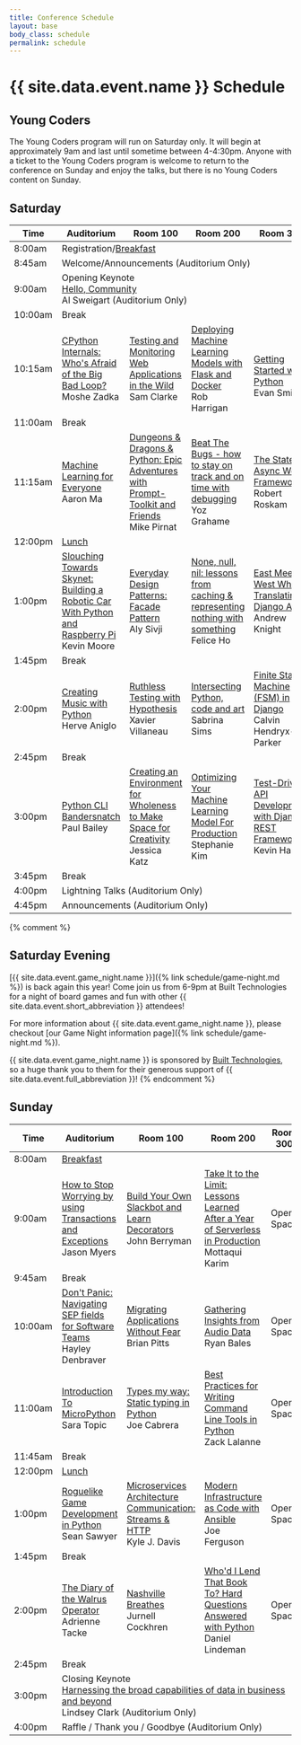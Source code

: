 ```yaml
---
title: Conference Schedule
layout: base
body_class: schedule
permalink: schedule
---
```


# {{ site.data.event.name }} Schedule

## Young Coders

The Young Coders program will run on Saturday only. It will begin at approximately 9am and last until sometime between 4-4:30pm.
Anyone with a ticket to the Young Coders program is welcome to return to the conference on Sunday and enjoy the talks, but there is no Young Coders content on Sunday.

## Saturday

<table>
<colgroup>
  <col width="8%">
  <col width="23%">
  <col width="23%">
  <col width="23%">
  <col width="23%">
</colgroup>
<thead>
  <tr>
    <th>Time</th>
    <th>Auditorium</th>
    <th>Room 100</th>
    <th>Room 200</th>
    <th>Room 300</th>
  </tr>
</thead>
<tbody>
  <tr class="schedule-8am">
    <td class="time">8:00am</td>
    <td class="all-rooms breakfast" colspan="4">Registration/<a href="/menu#breakfast">Breakfast</a></td>
  </tr>
  <tr class="schedule-845am">
    <td class="time">8:45am</td>
    <td class="aud announcements" colspan="4">
      Welcome/Announcements
      <span class="room-info">(Auditorium Only)</span>
    </td>
  </tr>
  <tr class="schedule-9am">
    <td class="time">9:00am</td>
    <td class="aud keynote" colspan="4">
      <span class="title">Opening Keynote</span> <br/>
      <a href="talks/hello-community">Hello, Community</a> <br>
      Al Sweigart
      <span class="room-info">(Auditorium Only)</span>
    </td>
  </tr>
  <tr class="schedule-10am">
    <td class="time">10:00am</td>
    <td class="break" colspan="4">Break</td>
  </tr>
  <tr class="schedule-1015am">
    <td class="time">10:15am</td>
    <td class="aud">
      <a href="talks/cpython-internals-whos-afraid-of-the-big-bad-loop">CPython Internals: Who's Afraid of the Big Bad Loop?</a> <br>
      Moshe Zadka
    </td>
    <td class="room-100">
      <a href="talks/testing-and-monitoring-web-applications-in-the-wild">Testing and Monitoring Web Applications in the Wild</a> <br>
      Sam Clarke
    </td>
    <td class="room-200">
      <a href="talks/deploying-machine-learning-models-with-flask-and-docker">Deploying Machine Learning Models with Flask and Docker</a> <br>
      Rob Harrigan
    </td>
    <td class="room-300" rowspan="2">
      <a href="talks/getting-started-with-python">Getting Started with Python</a> <br/>
      Evan Smith
    </td>
  </tr>
  <tr class="schedule-11am">
    <td class="time">11:00am</td>
    <td class="break" colspan="3">Break</td>
  </tr>
  <tr class="schedule-1115am">
    <td class="time">11:15am</td>
    <td class="aud">
      <a href="talks/machine-learning-for-everyone">Machine Learning for Everyone</a> <br>
      Aaron Ma
    </td>
    <td class="room-100">
      <a href="talks/dungeons-dragons-python-epic-adventures-with-prompttoolkit-and-friends">Dungeons & Dragons & Python: Epic Adventures with Prompt-Toolkit and Friends</a> <br>
      Mike Pirnat
    </td>
    <td class="room-200">
      <a href="talks/beat-the-bugs-how-to-stay-on-track-and-on-time-with-debugging">Beat The Bugs - how to stay on track and on time with debugging</a> <br>
      Yoz Grahame
    </td>
    <td class="room-300">
      <a href="talks/the-state-of-async-web-frameworks">The State of Async Web Frameworks</a> <br/>
      Robert Roskam
    </td>
  </tr>
  <tr class="schedule-12pm">
    <td class="time">12:00pm</td>
    <td class="all-rooms lunch" colspan="4"><a href="/menu#lunch">Lunch</a></td>
  </tr>
  <tr class="schedule-1pm">
    <td class="time">1:00pm</td>
    <td class="aud">
      <a href="talks/slouching-towards-skynet-building-a-robotic-car-with-python-and-raspberry-pi">Slouching Towards Skynet: Building a Robotic Car With Python and Raspberry Pi</a> <br>
      Kevin Moore
    </td>
    <td class="room-100">
      <a href="talks/everyday-design-patterns-facade-pattern">Everyday Design Patterns: Facade Pattern</a> <br>
      Aly Sivji
    </td>
    <td class="room-200">
      <a href="talks/none-null-nil-lessons-from-caching-representing-nothing-with-something">None, null, nil: lessons from caching & representing nothing with something</a> <br>
      Felice Ho
    </td>
    <td class="room-300">
      <a href="talks/east-meets-west-when-translating-django-apps">East Meets West When Translating Django Apps</a> <br/>
      Andrew Knight
    </td>
  </tr>
  <tr class="schedule-145pm">
    <td class="time">1:45pm</td>
    <td class="break" colspan="4">Break</td>
  </tr>
  <tr class="schedule-2pm">
    <td class="time">2:00pm</td>
    <td class="aud">
      <a href="talks/creating-music-with-python">Creating Music with Python</a> <br>
      Herve Aniglo
    </td>
    <td class="room-100">
      <a href="talks/ruthless-testing-with-hypothesis">Ruthless Testing with Hypothesis</a> <br>
      Xavier Villaneau 
    </td>
    <td class="room-200">
      <a href="talks/intersecting-python-code-and-art">Intersecting Python, code and art</a> <br>
      Sabrina Sims
    </td>
    <td class="room-300">
      <a href="talks/finite-state-machine-fsm-in-django">Finite State Machine (FSM) in Django</a> <br/>
      Calvin Hendryx-Parker
    </td>
  </tr>
  <tr class="schedule-245pm">
    <td class="time">2:45pm</td>
    <td class="break" colspan="4">Break</td>
  </tr>
  <tr class="schedule-3pm">
    <td class="time">3:00pm</td>
    <td class="aud">
          <a href="talks/python-cli-bandersnatch">Python CLI Bandersnatch</a> <br>
          Paul Bailey
        </td>
    <td class="room-100">
      <a href="talks/creating-an-environment-for-wholeness-to-make-space-for-creativity">Creating an Environment for Wholeness to Make Space for Creativity</a> <br>
      Jessica Katz
    </td>
    <td class="room-200">
      <a href="talks/optimizing-your-machine-learning-model-for-production">Optimizing Your Machine Learning Model For Production</a> <br>
      Stephanie Kim
    </td>
    <td class="room-300">
      <a href="talks/testdriven-api-development-with-django-rest-framework">Test-Driven API Development with Django REST Framework</a> <br/>
      Kevin Harvey
    </td>
  </tr>
  <tr class="schedule-345pm">
    <td class="time">3:45pm</td>
    <td class="break" colspan="4">Break</td>
  </tr>
  <tr class="schedule-4pm">
    <td class="time">4:00pm</td>
    <td class="aud lightning-talks" colspan="4">
      Lightning Talks
      <span class="room-info">(Auditorium Only)</span>
    </td>
  </tr>
  <tr class="schedule-445pm">
    <td class="time">4:45pm</td>
    <td class="aud announcements" colspan="4">
      Announcements
      <span class="room-info">(Auditorium Only)</span>
    </td>
  </tr>
</tbody>
</table>

{% comment %}
## Saturday Evening

[{{ site.data.event.game_night.name }}]({% link schedule/game-night.md %}) is back again this year!
Come join us from 6-9pm at Built Technologies for a night of board games and fun with other {{ site.data.event.short_abbreviation }} attendees!

For more information about {{ site.data.event.game_night.name }}, please checkout [our Game Night information page]({% link schedule/game-night.md %}).

{{ site.data.event.game_night.name }} is sponsored by [Built Technologies](https://www.getbuilt.com/), so a huge thank you to them for their generous support of {{ site.data.event.full_abbreviation }}! 
{% endcomment %}

## Sunday


<table>
<colgroup>
  <col width="8%">
  <col width="23%">
  <col width="23%">
  <col width="23%">
  <col width="23%">
</colgroup>
<thead>
  <tr>
    <th>Time</th>
    <th>Auditorium</th>
    <th>Room 100</th>
    <th>Room 200</th>
    <th>Room 300</th>
  </tr>
</thead>
<tbody>
  <tr class="schedule-8am">
    <td class="time">8:00am</td>
    <td class="all-rooms breakfast" colspan="4"><a href="/menu#breakfast-1">Breakfast</a></td>
  </tr>
  <tr class="schedule-9am">
    <td class="time">9:00am</td>
    <td class="aud">
      <a href="talks/how-to-stop-worrying-by-using-transactions-and-exceptions">How to Stop Worrying by using Transactions and Exceptions</a> <br>
      Jason Myers
    </td>
    <td class="room-100">
      <a href="talks/build-your-own-slackbot-learn-decorators">Build Your Own Slackbot and Learn Decorators</a> <br>
      John Berryman
    </td>
    <td class="room-200">
      <a href="talks/take-it-to-the-limit-lessons-learned-after-a-year-of-serverless-in-production">Take It to the Limit: Lessons Learned After a Year of Serverless in Production</a> <br>
      Mottaqui Karim
    </td>
    <td class="room-300 open">
      Open Space
    </td>
  </tr>
  <tr class="schedule-945am">
    <td class="time">9:45am</td>
    <td class="break" colspan="4">Break</td>
  </tr>
  <tr class="schedule-10am">
    <td class="time">10:00am</td>
    <td class="aud">
      <a href="talks/dont-panic-navigating-sep-fields-for-software-teams">Don't Panic: Navigating SEP fields for Software Teams</a> <br>
      Hayley Denbraver
    </td>
    <td class="room-100">
      <a href="talks/migrating-applications-without-fear">Migrating Applications Without Fear</a> <br>
      Brian Pitts
    </td>
    <td class="room-200">
      <a href="talks/gathering-insights-from-audio-data">Gathering Insights from Audio Data</a> <br>
      Ryan Bales
    </td>
    <td class="room-300 open">
      Open Space
    </td>
  </tr>
  <tr class="schedule-11am">
    <td class="time">11:00am</td>
    <td class="aud">
      <a href="talks/introduction-to-micropython">Introduction To MicroPython</a> <br>
      Sara Topic
    </td>
    <td class="room-100">
      <a href="talks/types-my-way-static-typing-in-python">Types my way: Static typing in Python</a> <br>
      Joe Cabrera
    </td>
    <td class="room-200">
      <a href="talks/best-practices-for-writing-command-line-tools-in-python">Best Practices for Writing Command Line Tools in Python</a> <br>
      Zack Lalanne
    </td>
    <td class="room-300 open">
      Open Space
    </td>
  </tr>
  <tr class="schedule-1145pm">
    <td class="time">11:45am</td>
    <td class="break" colspan="4">Break</td>
  </tr>
  <tr class="schedule-12pm">
    <td class="time">12:00pm</td>
    <td class="all-rooms lunch" colspan="4"><a href="/menu#lunch-1">Lunch</a></td>
  </tr>
  <tr class="schedule-1pm">
    <td class="time">1:00pm</td>
    <td class="aud">
      <a href="talks/roguelike-game-development-in-python">Roguelike Game Development in Python</a> <br>
      Sean Sawyer
    </td>
    <td class="room-100">
      <a href="talks/microservices-architecture-communication-streams-http">Microservices Architecture Communication: Streams & HTTP</a> <br>
      Kyle J. Davis
    </td>
    <td class="room-200">
      <a href="talks/modern-infrastructure-as-code-with-ansible">Modern Infrastructure as Code with Ansible</a> <br>
      Joe Ferguson
    </td>
    <td class="room-300 open">
      Open Space
    </td>
  </tr>
  <tr class="schedule-145pm">
    <td class="time">1:45pm</td>
    <td class="break" colspan="4">Break</td>
  </tr>
  <tr class="schedule-2pm">
    <td class="time">2:00pm</td>
    <td class="aud">
      <a href="talks/the-diary-of-the-walrus-operator">The Diary of the Walrus Operator</a> <br>
      Adrienne Tacke
    </td>
    <td class="room-100">
      <a href="talks/nashville-breathes">Nashville Breathes</a> <br>
      Jurnell Cockhren
    </td>
    <td class="room-200">
      <a href="talks/whod-i-lend-that-book-to-hard-questions-answered-with-python">Who'd I Lend That Book To? Hard Questions Answered with Python</a> <br>
      Daniel Lindeman
    </td>
    <td class="room-300 open">
      Open Space
    </td>
  </tr>
  <tr class="schedule-245pm">
    <td class="time">2:45pm</td>
    <td class="break" colspan="4">Break</td>
  </tr>
  <tr class="schedule-3pm">
    <td class="time">3:00pm</td>
    <td class="keynote" colspan="4">
      <span class="title">Closing Keynote</span> <br/>
      <a href="talks/harnessing-data">Harnessing the broad capabilities of data in business and beyond</a> <br>
      Lindsey Clark
      <span class="room-info">(Auditorium Only)</span>
    </td>
  </tr>
  <tr class="schedule-4pm">
    <td class="time">4:00pm</td>
    <td class="aud announcements" colspan="4">
      Raffle / Thank you / Goodbye
      <span class="room-info">(Auditorium Only)</span>
    </td>
  </tr>
</tbody>
</table>
